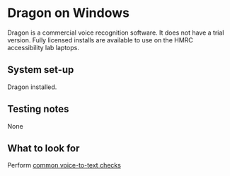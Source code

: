 # Dragon on Windows
Dragon is a commercial voice recognition software. It does not have a trial version.
Fully licensed installs are available to use on the HMRC accessibility lab laptops.

## System set-up
Dragon installed.

## Testing notes
None

## What to look for
Perform [common voice-to-text checks](common/voice.md)